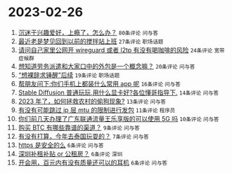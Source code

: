 # 2023-02-26

1. [沉迷于兴趣爱好，上瘾了，怎么办？](https://www.v2ex.com/t/919210) `80条评论` `问与答`
1. [最近老是梦见回到以前的搅拌站上班](https://www.v2ex.com/t/919209) `27条评论` `职场话题`
1. [请问自己家里公网开 wireguard 或者 l2tp 有没有喝咖啡的风险](https://www.v2ex.com/t/919218) `24条评论` `宽带症候群`
1. [想知道劳务派遣和大家口中的外包是一个概念嘛？](https://www.v2ex.com/t/919213) `20条评论` `问与答`
1. [“想裸辞求锤醒”后续](https://www.v2ex.com/t/919216) `19条评论` `职场话题`
1. [帮朋友问下:你们手机上都装什么常用 app 呢](https://www.v2ex.com/t/919219) `16条评论` `问与答`
1. [Stable Diffusion 普通玩玩,用什么显卡好?各位懂哥指导下.](https://www.v2ex.com/t/919223) `14条评论` `问与答`
1. [2023 年了，如何拯救农村的偷狗现象?](https://www.v2ex.com/t/919241) `13条评论` `问与答`
1. [有没有可能跳过 ip 层 mtu 的限制进行发包](https://www.v2ex.com/t/919230) `11条评论` `程序员`
1. [你们前几天办理了广东联通流量王乐享版的可以使用 5G 吗](https://www.v2ex.com/t/919212) `10条评论` `问与答`
1. [购买 BTC 有哪些靠谱的渠道？](https://www.v2ex.com/t/919214) `9条评论` `问与答`
1. [有没有打算，今年去泰国玩耍的？](https://www.v2ex.com/t/919226) `7条评论` `问与答`
1. [https 是安全的么](https://www.v2ex.com/t/919243) `6条评论` `问与答`
1. [深圳补租补贴 or 公租房？](https://www.v2ex.com/t/919235) `6条评论` `深圳`
1. [开会用，百元内有没有质量还可以的耳机](https://www.v2ex.com/t/919220) `6条评论` `问与答`
